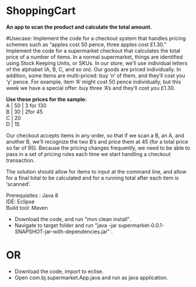 # ShoppingCart

<b>An app to scan the product and calculate the total amount.</b>

#Usecase: Implement the code for a checkout system that handles pricing schemes such as “apples cost 50 pence, three apples cost £1.30.”
Implement the code for a supermarket checkout that calculates the total price of a number of items. In a normal supermarket, things are identified using Stock Keeping Units, or SKUs. In our store, we’ll use individual letters of the alphabet (A, B, C, and so on). Our goods are priced individually. In addition, some items are multi-priced: buy ‘n’ of them, and they’ll cost you ‘y’ pence. For example, item ‘A’ might cost 50 pence individually, but this week we have a special offer: buy three ‘A’s and they’ll cost you £1.30. 

<b>Use these prices for the sample:</b><br/>
A | 50 | 3 for 130  <br/>
B | 30 | 2for 45 <br/>
C | 20<br/>
D | 15<br/>

Our checkout accepts items in any order, so that if we scan a B, an A, and another B, we’ll recognize the two B’s and price them at 45 (for a total price so far of 95). Because the pricing changes frequently, we need to be able to pass in a set of pricing rules each time we start handling a checkout transaction.

The solution should allow for items to input at the command line, and allow for a final total to be calculated and for a running total after each item is ‘scanned’.

Prerequisites : Java 8  <br/>
IDE: Eclipse <br/>
Build tool: Maven <br/>

<ul>
<li>
Download the code, and run "mvn clean install".
</li>
<li>
Navigate to target folder and run "java -jar supermarket-0.0.1-SNAPSHOT-jar-with-dependencies.jar" .
</li>

</ul>

# OR
<ul>
<li>
Download the code, import to eclise.
</li>
<li>
Open com.bj.supermarket.App.java and run as java application.
</li>

</ul>
